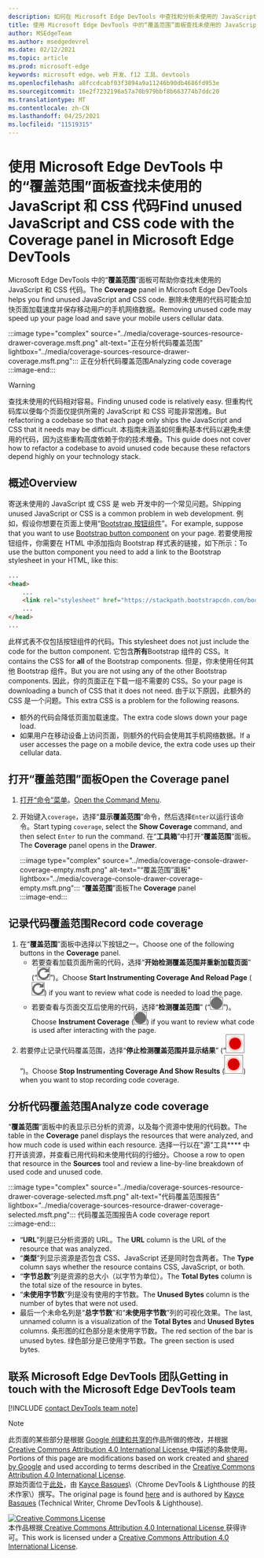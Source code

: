 ```yaml
---
description: 如何在 Microsoft Edge DevTools 中查找和分析未使用的 JavaScript 和 CSS 代码。
title: 使用 Microsoft Edge DevTools 中的“覆盖范围”面板查找未使用的 JavaScript 和 CSS 代码
author: MSEdgeTeam
ms.author: msedgedevrel
ms.date: 02/12/2021
ms.topic: article
ms.prod: microsoft-edge
keywords: microsoft edge、web 开发、f12 工具、devtools
ms.openlocfilehash: a8fccdcabf03f3894a9a11246b90db4686fd953e
ms.sourcegitcommit: 16e2f7232196a57a70b979bbf8b663774b7ddc20
ms.translationtype: MT
ms.contentlocale: zh-CN
ms.lasthandoff: 04/25/2021
ms.locfileid: "11519315"
---
```

<!-- Copyright Kayce Basques 

   Licensed under the Apache License, Version 2.0 (the "License");
   you may not use this file except in compliance with the License.
   You may obtain a copy of the License at

       https://www.apache.org/licenses/LICENSE-2.0

   Unless required by applicable law or agreed to in writing, software
   distributed under the License is distributed on an "AS IS" BASIS,
   WITHOUT WARRANTIES OR CONDITIONS OF ANY KIND, either express or implied.
   See the License for the specific language governing permissions and
   limitations under the License.  -->

# <a name="find-unused-javascript-and-css-code-with-the-coverage-panel-in-microsoft-edge-devtools"></a><span data-ttu-id="baff0-104">使用 Microsoft Edge DevTools 中的“覆盖范围”面板查找未使用的 JavaScript 和 CSS 代码</span><span class="sxs-lookup"><span data-stu-id="baff0-104">Find unused JavaScript and CSS code with the Coverage panel in Microsoft Edge DevTools</span></span>  

<span data-ttu-id="baff0-105">Microsoft Edge DevTools 中的“**覆盖范围**”面板可帮助你查找未使用的 JavaScript 和 CSS 代码。</span><span class="sxs-lookup"><span data-stu-id="baff0-105">The **Coverage** panel in Microsoft Edge DevTools helps you find unused JavaScript and CSS code.</span></span>  <span data-ttu-id="baff0-106">删除未使用的代码可能会加快页面加载速度并保存移动用户的手机网络数据。</span><span class="sxs-lookup"><span data-stu-id="baff0-106">Removing unused code may speed up your page load and save your mobile users cellular data.</span></span>  

:::image type="complex" source="../media/coverage-sources-resource-drawer-coverage.msft.png" alt-text="正在分析代码覆盖范围" lightbox="../media/coverage-sources-resource-drawer-coverage.msft.png":::
   <span data-ttu-id="baff0-108">正在分析代码覆盖范围</span><span class="sxs-lookup"><span data-stu-id="baff0-108">Analyzing code coverage</span></span>  
:::image-end:::  

> [!WARNING]
> <span data-ttu-id="baff0-109">查找未使用的代码相对容易。</span><span class="sxs-lookup"><span data-stu-id="baff0-109">Finding unused code is relatively easy.</span></span>  <span data-ttu-id="baff0-110">但重构代码库以便每个页面仅提供所需的 JavaScript 和 CSS 可能非常困难。</span><span class="sxs-lookup"><span data-stu-id="baff0-110">But refactoring a codebase so that each page only ships the JavaScript and CSS that it needs may be difficult.</span></span>  <span data-ttu-id="baff0-111">本指南未涵盖如何重构基本代码以避免未使用的代码，因为这些重构高度依赖于你的技术堆叠。</span><span class="sxs-lookup"><span data-stu-id="baff0-111">This guide does not cover how to refactor a codebase to avoid unused code because these refactors depend highly on your technology stack.</span></span>  

## <a name="overview"></a><span data-ttu-id="baff0-112">概述</span><span class="sxs-lookup"><span data-stu-id="baff0-112">Overview</span></span>  

<span data-ttu-id="baff0-113">寄送未使用的 JavaScript 或 CSS 是 web 开发中的一个常见问题。</span><span class="sxs-lookup"><span data-stu-id="baff0-113">Shipping unused JavaScript or CSS is a common problem in web development.</span></span>  <span data-ttu-id="baff0-114">例如，假设你想要在页面上使用“[Bootstrap 按钮组件][BootstrapButtons]”。</span><span class="sxs-lookup"><span data-stu-id="baff0-114">For example, suppose that you want to use [Bootstrap button component][BootstrapButtons] on your page.</span></span>  <span data-ttu-id="baff0-115">若要使用按钮组件，你需要在 HTML 中添加指向 Bootstrap 样式表的链接，如下所示：</span><span class="sxs-lookup"><span data-stu-id="baff0-115">To use the button component you need to add a link to the Bootstrap stylesheet in your HTML, like this:</span></span>  

```html
...
<head>
    ...
    <link rel="stylesheet" href="https://stackpath.bootstrapcdn.com/bootstrap/4.3.1/css/bootstrap.min.css" integrity="sha384-ggOyR0iXCbMQv3Xipma34MD+dH/1fQ784/j6cY/iJTQUOhcWr7x9JvoRxT2MZw1T" crossorigin="anonymous">
    ...
</head>
...
```  

<span data-ttu-id="baff0-116">此样式表不仅包括按钮组件的代码。</span><span class="sxs-lookup"><span data-stu-id="baff0-116">This stylesheet does not just include the code for the button component.</span></span>  <span data-ttu-id="baff0-117">它包含**所有**Bootstrap 组件的 CSS。</span><span class="sxs-lookup"><span data-stu-id="baff0-117">It contains the CSS for **all** of the Bootstrap components.</span></span>  <span data-ttu-id="baff0-118">但是，你未使用任何其他 Bootstrap 组件。</span><span class="sxs-lookup"><span data-stu-id="baff0-118">But you are not using any of the other Bootstrap components.</span></span>  <span data-ttu-id="baff0-119">因此，你的页面正在下载一组不需要的 CSS。</span><span class="sxs-lookup"><span data-stu-id="baff0-119">So your page is downloading a bunch of CSS that it does not need.</span></span>  <span data-ttu-id="baff0-120">由于以下原因，此额外的 CSS 是一个问题。</span><span class="sxs-lookup"><span data-stu-id="baff0-120">This extra CSS is a problem for the following reasons.</span></span>  

*   <span data-ttu-id="baff0-121">额外的代码会降低页面加载速度。</span><span class="sxs-lookup"><span data-stu-id="baff0-121">The extra code slows down your page load.</span></span>  <!--Navigate to [Render-Blocking CSS][render].  -->  
*   <span data-ttu-id="baff0-122">如果用户在移动设备上访问页面，则额外的代码会使用其手机网络数据。</span><span class="sxs-lookup"><span data-stu-id="baff0-122">If a user accesses the page on a mobile device, the extra code uses up their cellular data.</span></span>  
    
<!--[render]: /web/fundamentals/performance/critical-rendering-path/render-blocking-css  -->  

## <a name="open-the-coverage-panel"></a><span data-ttu-id="baff0-123">打开“覆盖范围”面板</span><span class="sxs-lookup"><span data-stu-id="baff0-123">Open the Coverage panel</span></span>  

1.  <span data-ttu-id="baff0-124">[打开“命令”菜单][DevToolsCommandMenu]。</span><span class="sxs-lookup"><span data-stu-id="baff0-124">[Open the Command Menu][DevToolsCommandMenu].</span></span>  
1.  <span data-ttu-id="baff0-125">开始键入`coverage`，选择“**显示覆盖范围**”命令，然后选择`Enter`以运行该命令。</span><span class="sxs-lookup"><span data-stu-id="baff0-125">Start typing `coverage`, select the **Show Coverage** command, and then select `Enter` to run the command.</span></span>  <span data-ttu-id="baff0-126">在“**工具箱**”中打开“**覆盖范围**”面板。</span><span class="sxs-lookup"><span data-stu-id="baff0-126">The **Coverage** panel opens in the **Drawer**.</span></span>  

    :::image type="complex" source="../media/coverage-console-drawer-coverage-empty.msft.png" alt-text="“覆盖范围”面板" lightbox="../media/coverage-console-drawer-coverage-empty.msft.png":::
       <span data-ttu-id="baff0-128">“**覆盖范围**”面板</span><span class="sxs-lookup"><span data-stu-id="baff0-128">The **Coverage** panel</span></span>  
    :::image-end:::  
    
## <a name="record-code-coverage"></a><span data-ttu-id="baff0-129">记录代码覆盖范围</span><span class="sxs-lookup"><span data-stu-id="baff0-129">Record code coverage</span></span>  

1.  <span data-ttu-id="baff0-130">在“**覆盖范围**”面板中选择以下按钮之一。</span><span class="sxs-lookup"><span data-stu-id="baff0-130">Choose one of the following buttons in the **Coverage** panel.</span></span>  
    *   <span data-ttu-id="baff0-131">若要查看加载页面所需的代码，选择“**开始检测覆盖范围并重新加载页面**” \(“![开始检测覆盖范围并重新加载页面](../media/reload-icon.msft.png)”\)。</span><span class="sxs-lookup"><span data-stu-id="baff0-131">Choose **Start Instrumenting Coverage And Reload Page** \(![Start Instrumenting Coverage And Reload Page](../media/reload-icon.msft.png)\) if you want to review what code is needed to load the page.</span></span>  
    *   <span data-ttu-id="baff0-132">若要查看与页面交互后使用的代码，选择“**检测覆盖范围**” \(“![检测覆盖范围](../media/record-icon.msft.png)”\)。</span><span class="sxs-lookup"><span data-stu-id="baff0-132">Choose **Instrument Coverage** \(![Instrument Coverage](../media/record-icon.msft.png)\) if you want to review what code is used after interacting with the page.</span></span>  
1.  <span data-ttu-id="baff0-133">若要停止记录代码覆盖范围，选择“**停止检测覆盖范围并显示结果**” \(“![停止检测覆盖范围并显示结果](../media/stop-icon.msft.png)”\)。</span><span class="sxs-lookup"><span data-stu-id="baff0-133">Choose **Stop Instrumenting Coverage And Show Results** \(![Stop Instrumenting Coverage And Show Results](../media/stop-icon.msft.png)\) when you want to stop recording code coverage.</span></span>  
    
## <a name="analyze-code-coverage"></a><span data-ttu-id="baff0-134">分析代码覆盖范围</span><span class="sxs-lookup"><span data-stu-id="baff0-134">Analyze code coverage</span></span>  

<span data-ttu-id="baff0-135">“**覆盖范围**”面板中的表显示已分析的资源，以及每个资源中使用的代码数。</span><span class="sxs-lookup"><span data-stu-id="baff0-135">The table in the **Coverage** panel displays the resources that were analyzed, and how much code is used within each resource.</span></span>  <span data-ttu-id="baff0-136">选择一行以在"源"工具\*\*\*\* 中打开该资源，并查看已用代码和未使用代码的行细分。</span><span class="sxs-lookup"><span data-stu-id="baff0-136">Choose a row to open that resource in the **Sources** tool and review a line-by-line breakdown of used code and unused code.</span></span>  

:::image type="complex" source="../media/coverage-sources-resource-drawer-coverage-selected.msft.png" alt-text="代码覆盖范围报告" lightbox="../media/coverage-sources-resource-drawer-coverage-selected.msft.png":::
   <span data-ttu-id="baff0-138">代码覆盖范围报告</span><span class="sxs-lookup"><span data-stu-id="baff0-138">A code coverage report</span></span>  
:::image-end:::  

*   <span data-ttu-id="baff0-139">“**URL**”列是已分析资源的 URL。</span><span class="sxs-lookup"><span data-stu-id="baff0-139">The **URL** column is the URL of the resource that was analyzed.</span></span>  
*   <span data-ttu-id="baff0-140">“**类型**”列显示资源是否包含 CSS、JavaScript 还是同时包含两者。</span><span class="sxs-lookup"><span data-stu-id="baff0-140">The **Type** column says whether the resource contains CSS, JavaScript, or both.</span></span>  
*   <span data-ttu-id="baff0-141">“**字节总数**”列是资源的总大小（以字节为单位）。</span><span class="sxs-lookup"><span data-stu-id="baff0-141">The **Total Bytes** column is the total size of the resource in bytes.</span></span>  
*   <span data-ttu-id="baff0-142">“**未使用字节数**”列是没有使用的字节数。</span><span class="sxs-lookup"><span data-stu-id="baff0-142">The **Unused Bytes** column is the number of bytes that were not used.</span></span>  
*   <span data-ttu-id="baff0-143">最后一个未命名列是“**总字节数**”和“**未使用字节数**”列的可视化效果。</span><span class="sxs-lookup"><span data-stu-id="baff0-143">The last, unnamed column is a visualization of the **Total Bytes** and **Unused Bytes** columns.</span></span>  <span data-ttu-id="baff0-144">条形图的红色部分是未使用字节数。</span><span class="sxs-lookup"><span data-stu-id="baff0-144">The red section of the bar is unused bytes.</span></span>  <span data-ttu-id="baff0-145">绿色部分是已使用字节数。</span><span class="sxs-lookup"><span data-stu-id="baff0-145">The green section is used bytes.</span></span>  
    
## <a name="getting-in-touch-with-the-microsoft-edge-devtools-team"></a><span data-ttu-id="baff0-146">联系 Microsoft Edge DevTools 团队</span><span class="sxs-lookup"><span data-stu-id="baff0-146">Getting in touch with the Microsoft Edge DevTools team</span></span>  

[!INCLUDE [contact DevTools team note](../includes/contact-devtools-team-note.md)]  

<!-- links -->  

[DevToolsCommandMenu]: ../command-menu/index.md "使用 Microsoft Edge DevTools 命令菜单运行命令| Microsoft Docs"  

[BootstrapButtons]: https://getbootstrap.com/docs/4.3/components/buttons "按钮 - Bootstrap"  

> [!NOTE]
> <span data-ttu-id="baff0-149">此页面的某些部分是根据 [Google 创建和共享的][GoogleSitePolicies]作品所做的修改，并根据[ Creative Commons Attribution 4.0 International License ][CCA4IL]中描述的条款使用。</span><span class="sxs-lookup"><span data-stu-id="baff0-149">Portions of this page are modifications based on work created and [shared by Google][GoogleSitePolicies] and used according to terms described in the [Creative Commons Attribution 4.0 International License][CCA4IL].</span></span>  
> <span data-ttu-id="baff0-150">原始页面位于[此处](https://developers.google.com/web/tools/chrome-devtools/coverage/index)，由 [Kayce Basques][KayceBasques]\（Chrome DevTools \& Lighthouse 的技术作家\）撰写。</span><span class="sxs-lookup"><span data-stu-id="baff0-150">The original page is found [here](https://developers.google.com/web/tools/chrome-devtools/coverage/index) and is authored by [Kayce Basques][KayceBasques] \(Technical Writer, Chrome DevTools \& Lighthouse\).</span></span>  

[![Creative Commons License][CCby4Image]][CCA4IL]  
<span data-ttu-id="baff0-152">本作品根据[ Creative Commons Attribution 4.0 International License ][CCA4IL]获得许可。</span><span class="sxs-lookup"><span data-stu-id="baff0-152">This work is licensed under a [Creative Commons Attribution 4.0 International License][CCA4IL].</span></span>  

[CCA4IL]: https://creativecommons.org/licenses/by/4.0  
[CCby4Image]: https://i.creativecommons.org/l/by/4.0/88x31.png  
[GoogleSitePolicies]: https://developers.google.com/terms/site-policies  
[KayceBasques]: https://developers.google.com/web/resources/contributors/kaycebasques  
